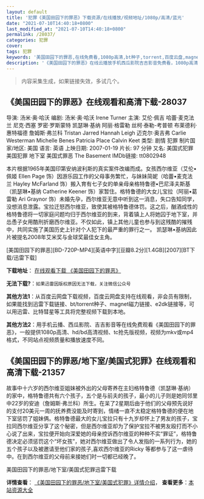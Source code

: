 ```yaml
---
layout: default
title: '犯罪《美国田园下的罪恶》下载资源/在线播放/视频地址/1080p/高清/蓝光'
date: "2021-07-10T14:40:18+0800"
last_modified_at: "2021-07-10T14:40:18+0800"
permalink: /28037/
categories: 犯罪
cover:
tags: 犯罪
keywords: '美国田园下的罪恶,在线免费看,1080p高清,bt种子,torrent,百度云盘,magnet,磁力链,迅雷下载资源'
description: '《美国田园下的罪恶》在线云播放手机西瓜影院吉吉影音免费看，1080p高清bd/hd未删减完整版和tc抢先枪版，mkv/mp4格式，附带bt/torrent种子、magnet/磁力链、百度云盘、网盘资源迅雷下载链接'
---
```


>内容采集生成，如果链接失效，多试几个。


## 《美国田园下的罪恶》在线观看和高清下载-28037

导演: 汤米·奥·哈沃 编剧: 汤米·奥·哈沃 Irene Turner 主演: 艾伦·佩吉 哈蕾·麦克法兰 尼克·西塞 罗密·罗斯蒙特 凯瑟琳·基纳 阿丽·格雷勒 丝柯·泰勒-考普顿 布莱德利·惠特福德 詹姆斯·弗兰科 Tristan Jarred Hannah Leigh 迈克尔·奥吉弗 Carlie Westerman Michelle Benes Patricia Place Calvin Keet 类型: 剧情 犯罪 制片国家/地区: 美国 语言: 英语 上映日期: 2007-01-19 片长: 97 分钟 又名: 美国式犯罪 美国犯罪 地下室 美国式罪恶 The Basement IMDb链接: tt0802948

本片根据1965年美国印第安纳波利斯的真实案件改编而成。女孩西尔维亚（艾伦•佩姬 Ellen Page 饰）因游乐园工作的父母事务繁忙，与妹妹简妮（哈蕾•麦克法兰 Hayley McFarland 饰）搬入育有七子女的单亲母亲格特鲁德•巴尼泽夫斯基（凯瑟琳•基纳 Catherine Keener 饰）家暂住。格特鲁德的大女儿宝拉（阿丽•葛雷勒 Ari Graynor 饰）未婚先孕，西尔维亚无意中听到这一消息，失口告知同学，没想消息泄露。宝拉迁怒西尔维亚，致使其被格特鲁德体罚。这之后，酗酒成性的格特鲁德将一切家庭问题均归于西尔维亚的到来，背着镇上人将她囚于地下室，并怂恿子女用酷刑折磨西尔维亚。不仅如此，镇上其他儿童也参与到这残酷的摧残中，共同实施了美国历史上针对个人犯下的最严重的罪行之一。 凯瑟琳•基纳因此片被提名2008年艾米奖与金球奖最佳女主角。


[美国田园下的罪恶][BD-720P-MP4][英语中字][豆瓣8.2分][1.4GB][2007][BT下载/迅雷下载]

**下载地址**： [在线观看下载 《美国田园下的罪恶》](https://www.btdx8.com/torrent/an_american_crime_2007.html) 


**无法下载?**：`如果迅雷因版权原因无法下载，关注微信公众号 `

**其他方法1**：从百度云网盘下载视频，百度云网盘支持在线观看，非会员有限制，如果能找到迅雷下载链接、bt/torrent种子、magnet磁力链接、e2dk链接等，可以用迅雷、比特彗星等工具将完整视频下载到本地。

**其他方法2**：用手机云播、西瓜影院、吉吉影音等在线免费观看《美国田园下的罪恶》，一般提供1080p高清、hd/bd高清视频、tc抢先版视频，视频为mkv或mp4格式，不同站点视频质量和播放速度不同。


## 《美国田园下的罪恶/地下室/美国式犯罪》在线观看和高清下载-21357

故事中十六岁的西尔维亚姐妹被外出的父母寄养在主妇格特鲁德（凯瑟琳·基纳）的家中，格特鲁德共有六个孩子，五个是与前夫的孩子，最小的儿子则是她同邻里中22岁的安迪（詹姆斯·弗兰科）所生。在呆了2星期后由于他们的父母预先说好的支付20美元一周的抚养费没能及时寄到，情绪一直不太稳定格特鲁德的便在地下室惩罚了姐妹俩。格特鲁德最大的女儿宝拉只有十九岁却怀上了男友的孩子，宝拉同西尔维亚分享了这个秘密，但是西尔维亚却为了保护宝拉不被男友殴打而不小心说了出来，宝拉便开始向深爱她的母亲控诉西尔维亚的种种不实&ldquo;罪证”，格特鲁德决定必须惩罚这个&ldquo;坏女孩&rdquo;，她对西尔维亚做出了令人发指的一系列行为，她的五个孩子以及被邀请至他们家的孩子,喜欢西尔维亚的Ricky 等都参与了这一虐待中。在到西尔维亚的父母前来接她们时一切都已经晚了。


美国田园下的罪恶/地下室/美国式犯罪迅雷下载

**详情查看**： [《美国田园下的罪恶/地下室/美国式犯罪》详情介绍](/movie/21357/)， **查看更多**：[本站资源大全](/movie/t/all/)


